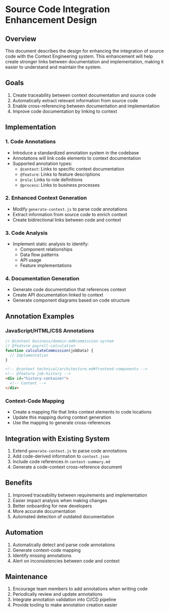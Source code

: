 # Source Code Integration Enhancement Design

## Overview
This document describes the design for enhancing the integration of source code with the Context Engineering system. This enhancement will help create stronger links between documentation and implementation, making it easier to understand and maintain the system.

## Goals
1. Create traceability between context documentation and source code
2. Automatically extract relevant information from source code
3. Enable cross-referencing between documentation and implementation
4. Improve code documentation by linking to context

## Implementation

### 1. Code Annotations
- Introduce a standardized annotation system in the codebase
- Annotations will link code elements to context documentation
- Supported annotation types:
  - `@context`: Links to specific context documentation
  - `@feature`: Links to feature descriptions
  - `@role`: Links to role definitions
  - `@process`: Links to business processes

### 2. Enhanced Context Generation
- Modify `generate-context.js` to parse code annotations
- Extract information from source code to enrich context
- Create bidirectional links between code and context

### 3. Code Analysis
- Implement static analysis to identify:
  - Component relationships
  - Data flow patterns
  - API usage
  - Feature implementations

### 4. Documentation Generation
- Generate code documentation that references context
- Create API documentation linked to context
- Generate component diagrams based on code structure

## Annotation Examples

### JavaScript/HTML/CSS Annotations
```javascript
// @context business/domain.md#commission-system
// @feature payroll-calculation
function calculateCommission(jobData) {
  // Implementation
}
```

```html
<!-- @context technical/architecture.md#frontend-components -->
<!-- @feature job-history -->
<div id="history-container">
  <!-- Content -->
</div>
```

### Context-Code Mapping
- Create a mapping file that links context elements to code locations
- Update this mapping during context generation
- Use the mapping to generate cross-references

## Integration with Existing System
1. Extend `generate-context.js` to parse code annotations
2. Add code-derived information to `context.json`
3. Include code references in `context-summary.md`
4. Generate a code-context cross-reference document

## Benefits
1. Improved traceability between requirements and implementation
2. Easier impact analysis when making changes
3. Better onboarding for new developers
4. More accurate documentation
5. Automated detection of outdated documentation

## Automation
1. Automatically detect and parse code annotations
2. Generate context-code mapping
3. Identify missing annotations
4. Alert on inconsistencies between code and context

## Maintenance
1. Encourage team members to add annotations when writing code
2. Periodically review and update annotations
3. Integrate annotation validation into CI/CD pipeline
4. Provide tooling to make annotation creation easier